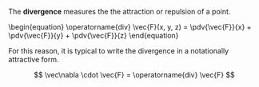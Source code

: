 The **divergence** measures the the attraction or repulsion of a point.


\begin{equation}
\operatorname{div} \vec{F}(x, y, z) = \pdv{\vec{F}}{x} + \pdv{\vec{F}}{y} + \pdv{\vec{F}}{z}
\end{equation}

For this reason, it is typical to write the divergence in a notationally attractive form.

$$
\vec\nabla \cdot \vec{F} = \operatorname{div} \vec{F}
$$